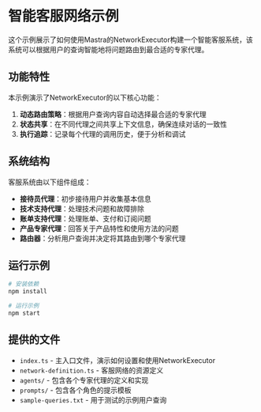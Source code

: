 # 智能客服网络示例

这个示例展示了如何使用Mastra的NetworkExecutor构建一个智能客服系统，该系统可以根据用户的查询智能地将问题路由到最合适的专家代理。

## 功能特性

本示例演示了NetworkExecutor的以下核心功能：

1. **动态路由策略**：根据用户查询内容自动选择最合适的专家代理
2. **状态共享**：在不同代理之间共享上下文信息，确保连续对话的一致性
3. **执行追踪**：记录每个代理的调用历史，便于分析和调试

## 系统结构

客服系统由以下组件组成：

- **接待员代理**：初步接待用户并收集基本信息
- **技术支持代理**：处理技术问题和故障排除
- **账单支持代理**：处理账单、支付和订阅问题
- **产品专家代理**：回答关于产品特性和使用方法的问题
- **路由器**：分析用户查询并决定将其路由到哪个专家代理

## 运行示例

```bash
# 安装依赖
npm install

# 运行示例
npm start
```

## 提供的文件

- `index.ts` - 主入口文件，演示如何设置和使用NetworkExecutor
- `network-definition.ts` - 客服网络的资源定义
- `agents/` - 包含各个专家代理的定义和实现
- `prompts/` - 包含各个角色的提示模板
- `sample-queries.txt` - 用于测试的示例用户查询 